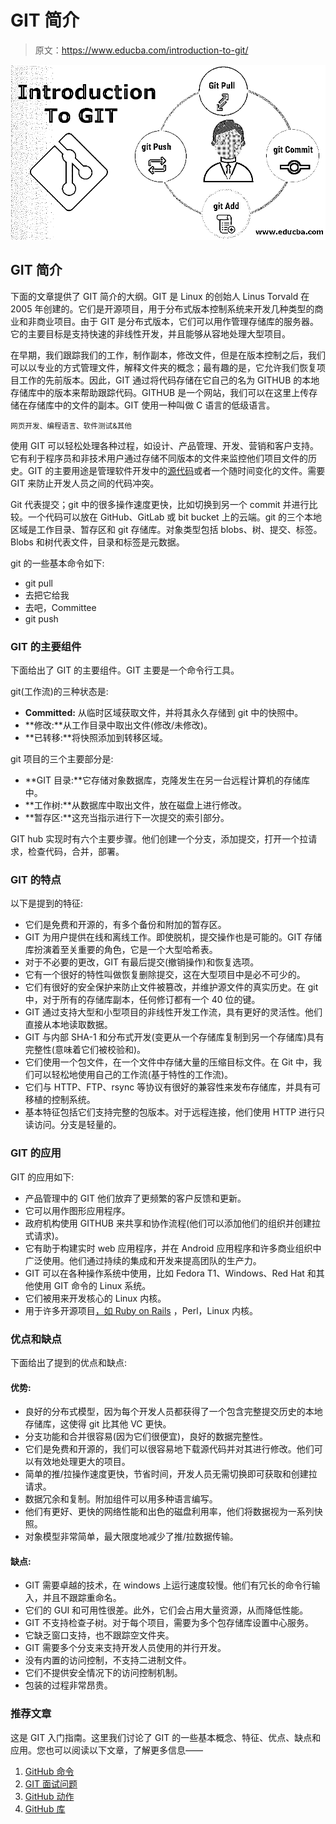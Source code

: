 # GIT 简介

> 原文：<https://www.educba.com/introduction-to-git/>

![Introduction To GIT](img/a1ea122c36c1704df2d3a169de8d90bb.png)



## GIT 简介

下面的文章提供了 GIT 简介的大纲。GIT 是 Linux 的创始人 Linus Torvald 在 2005 年创建的。它们是开源项目，用于分布式版本控制系统来开发几种类型的商业和非商业项目。由于 GIT 是分布式版本，它们可以用作管理存储库的服务器。它的主要目标是支持快速的非线性开发，并且能够从容地处理大型项目。

在早期，我们跟踪我们的工作，制作副本，修改文件，但是在版本控制之后，我们可以以专业的方式管理文件，解释文件夹的概念；最有趣的是，它允许我们恢复项目工作的先前版本。因此，GIT 通过将代码存储在它自己的名为 GITHUB 的本地存储库中的版本来帮助跟踪代码。GITHUB 是一个网站，我们可以在这里上传存储在存储库中的文件的副本。GIT 使用一种叫做 C 语言的低级语言。

<small>网页开发、编程语言、软件测试&其他</small>

使用 GIT 可以轻松处理各种过程，如设计、产品管理、开发、营销和客户支持。它有利于程序员和非技术用户通过存储不同版本的文件来监控他们项目文件的历史。GIT 的主要用途是管理软件开发中的[源代码](https://www.educba.com/what-is-software-development/)或者一个随时间变化的文件。需要 GIT 来防止开发人员之间的代码冲突。

Git 代表提交；git 中的很多操作速度更快，比如切换到另一个 commit 并进行比较。一个代码可以放在 GitHub、GitLab 或 bit bucket 上的云端。git 的三个本地区域是工作目录、暂存区和 git 存储库。对象类型包括 blobs、树、提交、标签。Blobs 和树代表文件，目录和标签是元数据。

git 的一些基本命令如下:

*   git pull
*   去把它给我
*   去吧，Committee
*   git push

### GIT 的主要组件

下面给出了 GIT 的主要组件。GIT 主要是一个命令行工具。

git(工作流)的三种状态是:

*   **Committed:** 从临时区域获取文件，并将其永久存储到 git 中的快照中。
*   **修改:**从工作目录中取出文件(修改/未修改)。
*   **已转移:**将快照添加到转移区域。

git 项目的三个主要部分是:

*   **GIT 目录:**它存储对象数据库，克隆发生在另一台远程计算机的存储库中。
*   **工作树:**从数据库中取出文件，放在磁盘上进行修改。
*   **暂存区:**这充当指示进行下一次提交的索引部分。

GIT hub 实现时有六个主要步骤。他们创建一个分支，添加提交，打开一个拉请求，检查代码，合并，部署。

### GIT 的特点

以下是提到的特征:

*   它们是免费和开源的，有多个备份和附加的暂存区。
*   GIT 为用户提供在线和离线工作。即使脱机，提交操作也是可能的。GIT 存储库扮演着至关重要的角色，它是一个大型哈希表。
*   对于不必要的更改，GIT 有最后提交(撤销操作)和恢复选项。
*   它有一个很好的特性叫做恢复删除提交，这在大型项目中是必不可少的。
*   它们有很好的安全保护来防止文件被篡改，并维护源文件的真实历史。在 git 中，对于所有的存储库副本，任何修订都有一个 40 位的键。
*   GIT 通过支持大型和小型项目的非线性开发工作流，具有更好的灵活性。他们直接从本地读取数据。
*   GIT 与内部 SHA-1 和分布式开发(变更从一个存储库复制到另一个存储库)具有完整性(意味着它们被校验和)。
*   它们使用一个包文件，在一个文件中存储大量的压缩目标文件。在 Git 中，我们可以轻松地使用自己的工作流(基于特性的工作流)。
*   它们与 HTTP、FTP、rsync 等协议有很好的兼容性来发布存储库，并具有可移植的控制系统。
*   基本特征包括它们支持完整的包版本。对于远程连接，他们使用 HTTP 进行只读访问。分支是轻量的。

### GIT 的应用

GIT 的应用如下:

*   产品管理中的 GIT 他们放弃了更频繁的客户反馈和更新。
*   它可以用作图形应用程序。
*   政府机构使用 GITHUB 来共享和协作流程(他们可以添加他们的组织并创建拉式请求)。
*   它有助于构建实时 web 应用程序，并在 Android 应用程序和许多商业组织中广泛使用。他们通过持续的集成和开发来提高团队的生产力。
*   GIT 可以在各种操作系统中使用，比如 Fedora T1、Windows、Red Hat 和其他使用 GIT 命令的 Linux 系统。
*   它们被用来开发核心的 Linux 内核。
*   用于许多开源项目[，如 Ruby on Rails](https://www.educba.com/career-in-ruby-on-rails/) ，Perl，Linux 内核。

### 优点和缺点

下面给出了提到的优点和缺点:

#### 优势:

*   良好的分布式模型，因为每个开发人员都获得了一个包含完整提交历史的本地存储库，这使得 git 比其他 VC 更快。
*   分支功能和合并很容易(因为它们很便宜)，良好的数据完整性。
*   它们是免费和开源的，我们可以很容易地下载源代码并对其进行修改。他们可以有效地处理更大的项目。
*   简单的推/拉操作速度更快，节省时间，开发人员无需切换即可获取和创建拉请求。
*   数据冗余和复制。附加组件可以用多种语言编写。
*   他们有更好、更快的网络性能和出色的磁盘利用率，他们将数据视为一系列快照。
*   对象模型非常简单，最大限度地减少了推/拉数据传输。

#### 缺点:

*   GIT 需要卓越的技术，在 windows 上运行速度较慢。他们有冗长的命令行输入，并且不跟踪重命名。
*   它们的 GUI 和可用性很差。此外，它们会占用大量资源，从而降低性能。
*   GIT 不支持检查子树。对于每个项目，需要为多个包存储库设置中心服务。
*   它缺乏窗口支持，也不跟踪空文件夹。
*   GIT 需要多个分支来支持开发人员使用的并行开发。
*   没有内置的访问控制，不支持二进制文件。
*   它们不提供安全情况下的访问控制机制。
*   包装的过程非常昂贵。

### 推荐文章

这是 GIT 入门指南。这里我们讨论了 GIT 的一些基本概念、特征、优点、缺点和应用。您也可以阅读以下文章，了解更多信息——

1.  [GitHub 命令](https://www.educba.com/github-commands/)
2.  [GIT 面试问题](https://www.educba.com/git-interview-questions/)
3.  [GitHub 动作](https://www.educba.com/github-actions/)
4.  [GitHub 库](https://www.educba.com/github-repository/)





